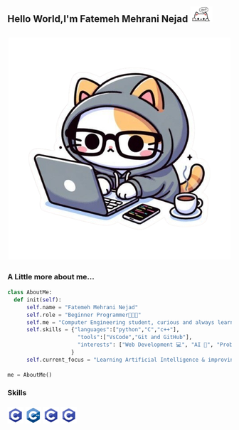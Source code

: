 <h2>Hello World,I'm Fatemeh Mehrani Nejad <img src="https://github.com/mehraninejad/mehraninejad/blob/main/37b19e0db4e3901614d6cf2c86f93b0a-removebg-preview.png?raw=true" width = "50"</h2>

<h2 align="center"><img src="https://github.com/mehraninejad/mehraninejad/blob/main/6e4c411c9c1a3843af3d402e03a966ad-removebg-preview.png?raw=true" width = "500"</h2>
  
### A Little more about me...
  ``` python
class AboutMe:
    def init(self):
        self.name = "Fatemeh Mehrani Nejad"
        self.role = "Beginner Programmer👩🏽‍💻"
        self.me = "Computer Engineering student, curious and always learning"
        self.skills = {"languages":["python","C","c++"],
                        "tools":["VsCode","Git and GitHub"],
                        "interests": ["Web Development 💻", "AI 🤖", "Problem Solving 🧩"]
                      }
        self.current_focus = "Learning Artificial Intelligence & improving problem-solving"

me = AboutMe()
```
<h3>Skills<h3>
<p>
  <img src="https://github.com/mehraninejad/mehraninejad/blob/main/715b59c8c7545d9dafb1a04111edde40-removebg-preview.png?raw=true" width="36" height="36" alt="C">
  <img src="https://github.com/mehraninejad/mehraninejad/blob/main/05974a4d1da1deac6470d2e87aa8c101-removebg-preview.png?raw=true" width="36" height="36" alt="C">
  <img src="https://github.com/mehraninejad/mehraninejad/blob/main/715b59c8c7545d9dafb1a04111edde40-removebg-preview.png?raw=true" width="36" height="36" alt="C">
  <img src="https://github.com/mehraninejad/mehraninejad/blob/main/715b59c8c7545d9dafb1a04111edde40-removebg-preview.png?raw=true" width="36" height="36" alt="C">
</p>



